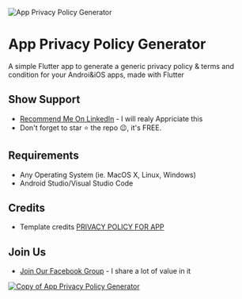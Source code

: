 ![App Privacy Policy Generator](https://user-images.githubusercontent.com/55942632/71411446-49d2d280-266f-11ea-9ef5-7411910a6a42.png)

# App Privacy Policy Generator
A simple Flutter app to generate a generic privacy policy & terms and condition for your Androi&iOS apps, made with Flutter

## Show Support
* [Recommend Me On LinkedIn](https://www.linkedin.com/in/lamsanskar/) - I will realy Appriciate this
* Don't forget to star ⭐ the repo 😉, it's FREE.

## Requirements
- Any Operating System (ie. MacOS X, Linux, Windows)
- Android Studio/Visual Studio Code

## Credits
- Template credits [PRIVACY POLICY FOR APP](https://medium.com/@ali.muzaffar/did-you-get-one-of-these-google-play-developer-policy-violation-emails-6c529ceb082d#.f10upj3fy)

## Join Us
* [Join Our Facebook Group](https://www.facebook.com/groups/519517995532897/) - I share a lot of value in it

[![Copy of App Privacy Policy Generator](https://user-images.githubusercontent.com/55942632/71420024-dc3b9c00-2698-11ea-8c14-f4deeebbc6f1.png)](https://twitter.com/intent/tweet?url=https%3A%2F%2Fgithub.com%2Ftheindianappguy%2Fapp-privacy-policy-generator&text=Check%20out%20this%20App%20privacy%20policy%20generator%20flutter%20app)
